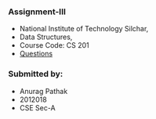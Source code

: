 ### Assignment-III
- National Institute of Technology Silchar, 
- Data Structures, 
- Course Code: CS 201
- <a href="CS 201/Assignment 3/Assignment-III.pdf">Questions</a>

### Submitted by:
- Anurag Pathak
- 2012018
- CSE Sec-A
